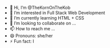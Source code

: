 - 👋 Hi, I’m @TheKornOnTheKob
- 👀 I’m interested in Full Stack Web Development
- 🌱 I’m currently learning HTML + CSS
- 💞️ I’m looking to collaborate on ...
- 📫 How to reach me ...
- 😄 Pronouns: she/her
- ⚡ Fun fact: I

<!---
TheKornOnTheKob/TheKornOnTheKob is a ✨ special ✨ repository because its `README.md` (this file) appears on your GitHub profile.
You can click the Preview link to take a look at your changes.
--->
